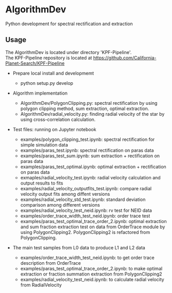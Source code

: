 # AlgorithmDev

Python development for spectral rectification and extraction

## Usage

The AlgorithmDev is located under directory 'KPF-Pipeline'.  
The KPF-Pipeline repository is located at https://github.com/California-Planet-Search/KPF-Pipeline

- Prepare local install and developmemt 

  - python setup.py develop


- Algorithm implementation
  - AlgorithmDev/PolygonClipping.py: spectral rectification by using polygon clipping method, sum extraction, optimal extraction.
  - AlgorithmDev/radial_velocity.py: finding radial velocity of the star by using cross-correlation calculation.

- Test files: running on Jupyter notebook 
  - examples/polygon_clipping_test.ipynb: spectral rectification for simple simulation data
  - examples/paras_test.ipynb: spectral rectification on paras data
  - examples/paras_test_sum.ipynb: sum extraction + rectification on paras data
  - examples/paras_test_optimal.ipynb: optimal extraction + rectification on paras data
  - exmaples/radial_velocity_test.ipynb: radial velocity calculation and output results to fits
  - examples/radial_velocity_outputfits_test.ipynb: compare radial velocity output fits among diffent versions
  - examples/radial_velocity_std_test.ipynb: standard deviation comparison among different versions
  - examples/radial_velocity_test_neid.ipynb: rv test for NEID data
  - examples/order_trace_width_test_neid.ipynb: order trace test
  - examples/paras_test_optimal_trace_order_2.ipynb: optimal extraction and sum fraction extraction test on data from OrderTrace module by using PolygonClipping2. PolygonClipping2 is refactored from PolygonClipping. 

- The main test samples from L0 data to produce L1 and L2 data
  - examples/order_trace_width_test_neid.ipynb: to get order trace description from OrderTrace 
  - examples/paras_test_optimal_trace_order_2.ipynb: to make optimal extraction or fraction summation extraction from PolygonClipping2
  - examples/radial_velocity_test_neid.ipynb: to calculate radial velocity from RadialVelocity


